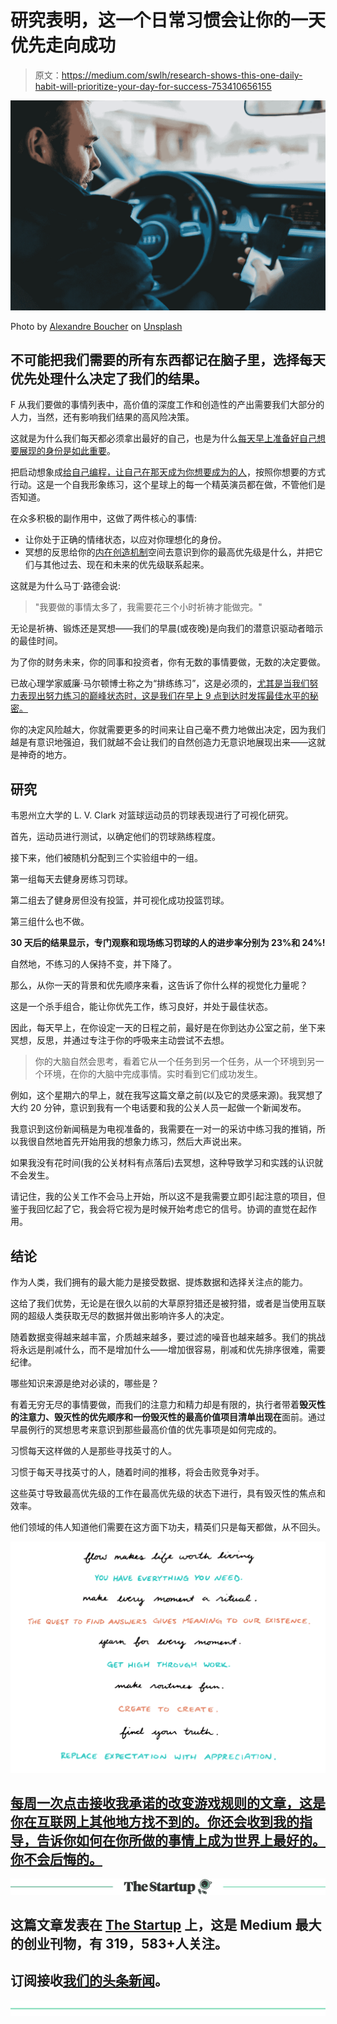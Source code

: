# 研究表明，这一个日常习惯会让你的一天优先走向成功

> 原文：<https://medium.com/swlh/research-shows-this-one-daily-habit-will-prioritize-your-day-for-success-753410656155>

![](img/dffc4c5d0afcb60d1de353553d3d4a85.png)

Photo by [Alexandre Boucher](https://unsplash.com/photos/BNrlDv8w07Y?utm_source=unsplash&utm_medium=referral&utm_content=creditCopyText) on [Unsplash](https://unsplash.com/?utm_source=unsplash&utm_medium=referral&utm_content=creditCopyText)

## 不可能把我们需要的所有东西都记在脑子里，选择每天优先处理什么决定了我们的结果。

F 从我们要做的事情列表中，高价值的深度工作和创造性的产出需要我们大部分的人力，当然，还有影响我们结果的高风险决策。

这就是为什么我们每天都必须拿出最好的自己，也是为什么[每天早上准备好自己想要展现的身份是如此重要](https://www.tonyrobbins.com/health-vitality/train-your-brain-in-minutes-4/)。

把启动想象成[给自己编程，让自己在那天成为你想要成为的人](https://www.tonyrobbins.com/health-vitality/train-your-brain-in-minutes-4/)，按照你想要的方式行动。这是一个自我形象练习，这个星球上的每一个精英演员都在做，不管他们是否知道。

在众多积极的副作用中，这做了两件核心的事情:

*   让你处于正确的情绪状态，以应对你理想化的身份。
*   冥想的反思给你的[内在创造机制](/swlh/this-is-the-game-changing-daily-habit-that-separates-the-best-from-the-rest-b2d16f8ae414)空间去意识到你的最高优先级是什么，并把它们与其他过去、现在和未来的优先级联系起来。

这就是为什么马丁·路德会说:

> "我要做的事情太多了，我需要花三个小时祈祷才能做完。"

无论是祈祷、锻炼还是冥想——我们的早晨(或夜晚)是向我们的潜意识驱动者暗示的最佳时间。

为了你的财务未来，你的同事和投资者，你有无数的事情要做，无数的决定要做。

已故心理学家威廉·马尔顿博士称之为“排练练习”，这是必须的，[尤其是当我们努力表现出努力练习的巅峰状态时，这是我们在早上 9 点到达时发挥最佳水平的秘密。](/hedge-fund-habits/hedge-fund-managers-you-must-be-on-all-the-time-for-the-best-decisions-heres-how-eeaf0f6b8c0)

你的决定风险越大，你就需要更多的时间来让自己毫不费力地做出决定，因为我们越是有意识地强迫，我们就越不会让我们的自然创造力无意识地展现出来——这就是神奇的地方。

## 研究

韦恩州立大学的 L. V. Clark 对篮球运动员的罚球表现进行了可视化研究。

首先，运动员进行测试，以确定他们的罚球熟练程度。

接下来，他们被随机分配到三个实验组中的一组。

第一组每天去健身房练习罚球。

第二组去了健身房但没有投篮，并可视化成功投篮罚球。

第三组什么也不做。

**30 天后的结果显示，专门观察和现场练习罚球的人的进步率分别为 23%和 24%!**

自然地，不练习的人保持不变，并下降了。

那么，从你一天的背景和优先顺序来看，这告诉了你什么样的视觉化力量呢？

这是一个杀手组合，能让你优先工作，练习良好，并处于最佳状态。

因此，每天早上，在你设定一天的日程之前，最好是在你到达办公室之前，坐下来冥想，反思，并通过专注于你的呼吸来主动尝试不去想。

> 你的大脑自然会思考，看着它从一个任务到另一个任务，从一个环境到另一个环境，在你的大脑中完成事情。实时看到它们成功发生。

例如，这个星期六的早上，就在我写这篇文章之前(以及它的灵感来源)。我冥想了大约 20 分钟，意识到我有一个电话要和我的公关人员一起做一个新闻发布。

我意识到这份新闻稿是为电视准备的，我需要在一对一的采访中练习我的推销，所以我很自然地首先开始用我的想象力练习，然后大声说出来。

如果我没有花时间(我的公关材料有点落后)去冥想，这种导致学习和实践的认识就不会发生。

请记住，我的公关工作不会马上开始，所以这不是我需要立即引起注意的项目，但鉴于我回忆起了它，我会将它视为是时候开始考虑它的信号。协调的直觉在起作用。

## 结论

作为人类，我们拥有的最大能力是接受数据、提炼数据和选择关注点的能力。

这给了我们优势，无论是在很久以前的大草原狩猎还是被狩猎，或者是当使用互联网的超级人类获取无尽的数据并做出影响许多人的决定。

随着数据变得越来越丰富，介质越来越多，要过滤的噪音也越来越多。我们的挑战将永远是削减什么，而不是增加什么——增加很容易，削减和优先排序很难，需要纪律。

哪些知识来源是绝对必读的，哪些是？

有着无穷无尽的事情要做，而我们的注意力和精力却是有限的，执行者带着**毁灭性的注意力、毁灭性的优先顺序和一份毁灭性的最高价值项目清单出现在**面前。通过早晨例行的冥想思考来意识到那些最高价值的优先事项是如何完成的。

习惯每天这样做的人是那些寻找英寸的人。

习惯于每天寻找英寸的人，随着时间的推移，将会击败竞争对手。

这些英寸导致最高优先级的工作在最高优先级的状态下进行，具有毁灭性的焦点和效率。

他们领域的伟人知道他们需要在这方面下功夫，精英们只是每天都做，从不回头。

![](img/a346b2667d6bcd0b307c5429b4276fea.png)

## [每周一次点击接收我承诺的改变游戏规则的文章，这是你在互联网上其他地方找不到的。你还会收到我的指导，告诉你如何在你所做的事情上成为世界上最好的。你不会后悔的。](https://betreatedhowyouwanttobetreated.com/optin-main)

[![](img/308a8d84fb9b2fab43d66c117fcc4bb4.png)](https://medium.com/swlh)

## 这篇文章发表在 [The Startup](https://medium.com/swlh) 上，这是 Medium 最大的创业刊物，有 319，583+人关注。

## 订阅接收[我们的头条新闻](http://growthsupply.com/the-startup-newsletter/)。

[![](img/b0164736ea17a63403e660de5dedf91a.png)](https://medium.com/swlh)